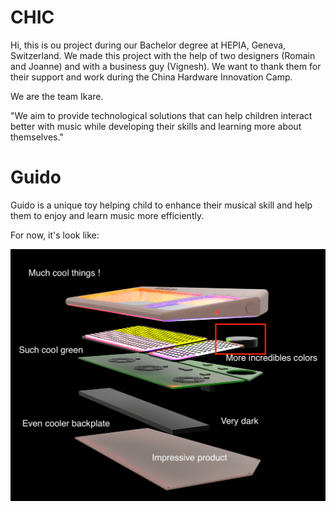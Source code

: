 # CHIC
Hi, this is ou project during our Bachelor degree at HEPIA, Geneva, Switzerland.
We made this project with the help of two designers (Romain and Joanne) and with a business guy (Vignesh).
We want to thank them for their support and work during the China Hardware Innovation Camp.

We are the team Ikare.

"We aim to provide technological solutions that can help children interact better with music while developing their skills and learning more about themselves."

# Guido
Guido is a unique toy helping child to enhance their musical skill and help them to enjoy and learn music more efficiently.

For now, it's look like:

![picture](guido_mech.png)

